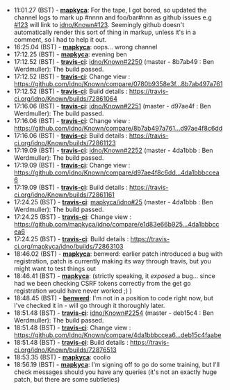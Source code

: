 * 11:01.27 (BST) - __[mapkyca](https://github.com/mapkyca)__: For the tape, I got bored, so updated the channel logs to mark up #nnnn and foo/bar#nnn as github issues e.g <a href="https://github.com/idno/Known/issues/123">#123</a> will link to <a href="https://github.com/idno/Known/issues/123">idno/Known#123</a>. Seemingly github doesn't automatically render this sort of thing in markup, unless it's in a comment, so I had to help it out.
* 16:25.04 (BST) - __[mapkyca](https://github.com/mapkyca)__: oops... wrong channel
* 17:12.25 (BST) - __[mapkyca](https://github.com/mapkyca)__: evening ben
* 17:12.52 (BST) - __[travis-ci](https://github.com/travis-ci)__: <a href="https://github.com/idno/Known/issues/2250">idno/Known#2250</a> (master - 8b7ab49 : Ben Werdmuller): The build passed.
* 17:12.52 (BST) - __[travis-ci](https://github.com/travis-ci)__: Change view : https://github.com/idno/Known/compare/0780b9358e3f...8b7ab497a761
* 17:12.52 (BST) - __[travis-ci](https://github.com/travis-ci)__: Build details : https://travis-ci.org/idno/Known/builds/72861064
* 17:16.06 (BST) - __[travis-ci](https://github.com/travis-ci)__: <a href="https://github.com/idno/Known/issues/2251">idno/Known#2251</a> (master - d97ae4f : Ben Werdmuller): The build passed.
* 17:16.06 (BST) - __[travis-ci](https://github.com/travis-ci)__: Change view : https://github.com/idno/Known/compare/8b7ab497a761...d97ae4f8c6dd
* 17:16.06 (BST) - __[travis-ci](https://github.com/travis-ci)__: Build details : https://travis-ci.org/idno/Known/builds/72861123
* 17:19.09 (BST) - __[travis-ci](https://github.com/travis-ci)__: <a href="https://github.com/idno/Known/issues/2252">idno/Known#2252</a> (master - 4da1bbb : Ben Werdmuller): The build passed.
* 17:19.09 (BST) - __[travis-ci](https://github.com/travis-ci)__: Change view : https://github.com/idno/Known/compare/d97ae4f8c6dd...4da1bbbccea6
* 17:19.09 (BST) - __[travis-ci](https://github.com/travis-ci)__: Build details : https://travis-ci.org/idno/Known/builds/72861161
* 17:24.25 (BST) - __[travis-ci](https://github.com/travis-ci)__: <a href="https://github.com/mapkyca/idno/issues/25">mapkyca/idno#25</a> (master - 4da1bbb : Ben Werdmuller): The build passed.
* 17:24.25 (BST) - __[travis-ci](https://github.com/travis-ci)__: Change view : https://github.com/mapkyca/idno/compare/e1d83e66b925...4da1bbbccea6
* 17:24.25 (BST) - __[travis-ci](https://github.com/travis-ci)__: Build details : https://travis-ci.org/mapkyca/idno/builds/72863103
* 18:46.02 (BST) - __[mapkyca](https://github.com/mapkyca)__: benwerd: earlier patch introduced a bug with registration, patch is currently making its way through travis, but you might want to test things out
* 18:46.41 (BST) - __[mapkyca](https://github.com/mapkyca)__: (strictly speaking, it *exposed* a bug... since had we been checking CSRF tokens correctly from the get go registration would have never worked ;) )
* 18:48.45 (BST) - __[benwerd](https://github.com/benwerd)__: I'm not in a position to code right now, but I've checked it in - will go through it thoroughly later.
* 18:51.48 (BST) - __[travis-ci](https://github.com/travis-ci)__: <a href="https://github.com/idno/Known/issues/2254">idno/Known#2254</a> (master - deb15c4 : Ben Werdmuller): The build passed.
* 18:51.48 (BST) - __[travis-ci](https://github.com/travis-ci)__: Change view : https://github.com/idno/Known/compare/4da1bbbccea6...deb15c4faabe
* 18:51.48 (BST) - __[travis-ci](https://github.com/travis-ci)__: Build details : https://travis-ci.org/idno/Known/builds/72876513
* 18:53.35 (BST) - __[mapkyca](https://github.com/mapkyca)__: coolio
* 18:56.19 (BST) - __[mapkyca](https://github.com/mapkyca)__: I'm signing off to go do some training, but I'll check messages should you have any queries (it's not an exactly huge patch, but there are some subtleties)
